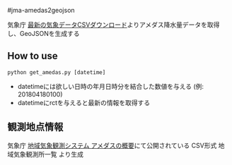 #jma-amedas2geojson

気象庁 [最新の気象データCSVダウンロード](http://www.data.jma.go.jp/obd/stats/data/mdrr/docs/csv_dl_readme.html)よりアメダス降水量データを取得し、GeoJSONを生成する

## How to use

```
python get_amedas.py [datetime]
```

* datetimeには欲しい日時の年月日時分を結合した数値を与える (例: 201804180100)
* datetimeにrctを与えると最新の情報を取得する


## 観測地点情報

気象庁 [地域気象観測システム アメダスの概要](http://www.jma.go.jp/jma/kishou/know/amedas/kaisetsu.html)にて公開されている CSV形式 地域気象観測所一覧 より生成

